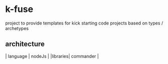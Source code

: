 # k-fuse
project to provide templates for kick starting code projects based on types / archetypes

## architecture

| language | nodeJs |
|libraries| commander |

